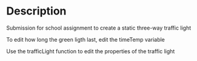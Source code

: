 # Description
Submission for school assignment to create a static three-way traffic light

To edit how long the green ligth last, edit the timeTemp variable

Use the trafficLight function to edit the properties of the traffic light
